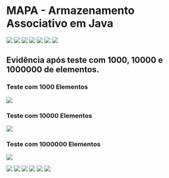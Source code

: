 # MAPA - Armazenamento Associativo em Java

![](https://github.com/enivaldoqueiroz/MAPA-Armazenamento-Associativo-Em-Java/blob/main/imagens/006_img.png)
![](https://github.com/enivaldoqueiroz/MAPA-Armazenamento-Associativo-Em-Java/blob/main/imagens/007_img.png)
![](https://github.com/enivaldoqueiroz/MAPA-Armazenamento-Associativo-Em-Java/blob/main/imagens/008_img.png)
![](https://github.com/enivaldoqueiroz/MAPA-Armazenamento-Associativo-Em-Java/blob/main/imagens/009_img.png)
![](https://github.com/enivaldoqueiroz/MAPA-Armazenamento-Associativo-Em-Java/blob/main/imagens/010_img.png)
![](https://github.com/enivaldoqueiroz/MAPA-Armazenamento-Associativo-Em-Java/blob/main/imagens/011_img.png)
![](https://github.com/enivaldoqueiroz/MAPA-Armazenamento-Associativo-Em-Java/blob/main/imagens/017_img.png)


## Evidência após teste com 1000, 10000 e 1000000 de elementos.

### Teste com 1000 Elementos

![](https://github.com/enivaldoqueiroz/MAPA-Armazenamento-Associativo-Em-Java/blob/main/imagens/001_img.png)

### Teste com 10000 Elementos

![](https://github.com/enivaldoqueiroz/MAPA-Armazenamento-Associativo-Em-Java/blob/main/imagens/002_img.png)

### Teste com 1000000 Elementos

![](https://github.com/enivaldoqueiroz/MAPA-Armazenamento-Associativo-Em-Java/blob/main/imagens/005_img.png)

![](https://github.com/enivaldoqueiroz/MAPA-Armazenamento-Associativo-Em-Java/blob/main/imagens/017_img.png)
![](https://github.com/enivaldoqueiroz/MAPA-Armazenamento-Associativo-Em-Java/blob/main/imagens/018_img.png)
![](https://github.com/enivaldoqueiroz/MAPA-Armazenamento-Associativo-Em-Java/blob/main/imagens/019_img.png)
![](https://github.com/enivaldoqueiroz/MAPA-Armazenamento-Associativo-Em-Java/blob/main/imagens/020_img.png)
![](https://github.com/enivaldoqueiroz/MAPA-Armazenamento-Associativo-Em-Java/blob/main/imagens/021_img.png)
![](https://github.com/enivaldoqueiroz/MAPA-Armazenamento-Associativo-Em-Java/blob/main/imagens/022_img.png)



